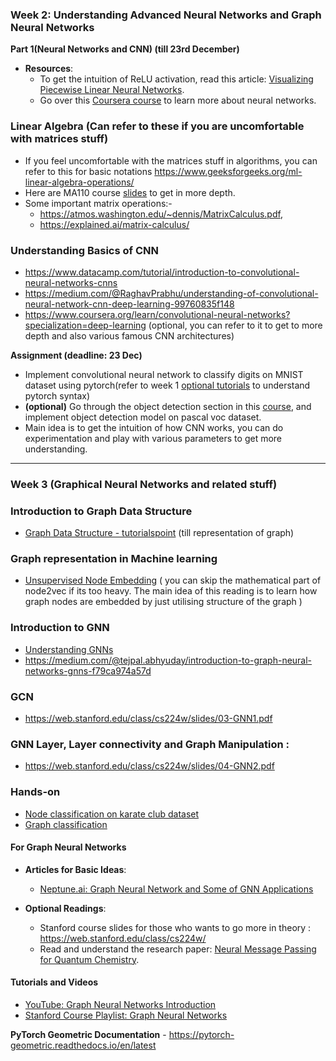 

### Week 2: Understanding Advanced Neural Networks and Graph Neural Networks


**Part 1(Neural Networks and CNN) (till 23rd December)**
- **Resources**: 
  - To get the intuition of ReLU activation, read this article: [Visualizing Piecewise Linear Neural Networks](https://blog.janestreet.com/visualizing-piecewise-linear-neural-networks/).
  - Go over this [Coursera course](https://www.coursera.org/learn/neural-networks-deep-learning) to learn more about neural networks.

### Linear Algebra (Can refer to these if you are uncomfortable with matrices stuff)
- If you feel uncomfortable with the matrices stuff in algorithms, you can refer to this for basic notations https://www.geeksforgeeks.org/ml-linear-algebra-operations/
- Here are MA110 course [slides](https://drive.google.com/file/d/1rz87xpr-HtjrLb6uKPfRboQpPd-EKeqe/view?usp=drive_link) to get in more depth.
- Some important matrix operations:-
  - https://atmos.washington.edu/~dennis/MatrixCalculus.pdf,
  - https://explained.ai/matrix-calculus/

### Understanding Basics of CNN 
 - https://www.datacamp.com/tutorial/introduction-to-convolutional-neural-networks-cnns
 - https://medium.com/@RaghavPrabhu/understanding-of-convolutional-neural-network-cnn-deep-learning-99760835f148
 - https://www.coursera.org/learn/convolutional-neural-networks?specialization=deep-learning (optional, you can refer to it to get to more depth and also various famous CNN architectures)

**Assignment (deadline: 23 Dec)**
 - Implement convolutional neural network to classify digits on MNIST dataset using pytorch(refer to week 1 [optional tutorials](https://youtu.be/c36lUUr864M?si=ipK9wX2L0EgOtZHV) to understand pytorch syntax)
 - **(optional)** Go through the object detection section in this [course](https://www.coursera.org/learn/convolutional-neural-networks?specialization=deep-learning), and implement object detection model on pascal voc dataset. 
 - Main idea is to get the intuition of how CNN works, you can do experimentation and play with various parameters to get more understanding.
--- 

### Week 3 (Graphical Neural Networks and related stuff)

### Introduction to Graph Data Structure
- [Graph Data Structure - tutorialspoint](https://www.tutorialspoint.com/data_structures_algorithms/graph_data_structure.htm) (till representation of graph)

### Graph representation in Machine learning 
  -  [Unsupervised Node Embedding](https://web.stanford.edu/class/cs224w/slides/02-nodeemb.pdf) ( you can skip the mathematical part of node2vec if its too heavy. The main idea of this reading is to learn how graph nodes are embedded by just utilising structure of the graph )
  
### Introduction to GNN
  -  [Understanding GNNs](https://distill.pub/2021/understanding-gnns/)
  - https://medium.com/@tejpal.abhyuday/introduction-to-graph-neural-networks-gnns-f79ca974a57d

### GCN
  - https://web.stanford.edu/class/cs224w/slides/03-GNN1.pdf

### GNN Layer, Layer connectivity and Graph Manipulation :
  - https://web.stanford.edu/class/cs224w/slides/04-GNN2.pdf

### Hands-on 
  - [Node classification on karate club dataset](https://towardsdatascience.com/graph-convolutional-networks-introduction-to-gnns-24b3f60d6c95)
  - [Graph classification](https://colab.research.google.com/drive/1I8a0DfQ3fI7Njc62__mVXUlcAleUclnb?usp=sharing#scrollTo=N-FO5xL3mw98)
#### For Graph Neural Networks
- **Articles for Basic Ideas**:
  - [Neptune.ai: Graph Neural Network and Some of GNN Applications](https://neptune.ai/blog/graph-neural-network-and-some-of-gnn-applications)
  <!-- - [Towards Data Science: Graph Convolutional Networks](https://towardsdatascience.com/graph-convolutional-networks-introduction-to-gnns-24b3f60d6c95) -->

- **Optional Readings**:
  - Stanford course slides for those who wants to go more in theory : https://web.stanford.edu/class/cs224w/
  - Read and understand the research paper: [Neural Message Passing for Quantum Chemistry](https://arxiv.org/pdf/1704.01212).

#### Tutorials and Videos
- [YouTube: Graph Neural Networks Introduction](https://www.youtube.com/watch?v=8owQBFAHw7E)
- [Stanford Course Playlist: Graph Neural Networks](https://youtube.com/playlist?list=PLoROMvodv4rPLKxIpqhjhPgdQy7imNkDn&si=GiLMZdfS5szrhH0z)

**PyTorch Geometric Documentation** - https://pytorch-geometric.readthedocs.io/en/latest
